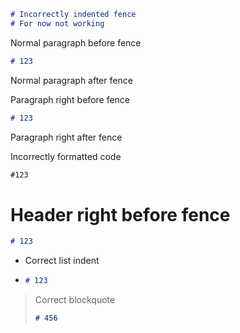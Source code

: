 ```markdown
# Incorrectly indented fence
# For now not working
 ```

Normal paragraph before fence

```markdown
# 123
```

Normal paragraph after fence


Paragraph right before fence
```markdown
# 123
```
Paragraph right after fence

Incorrectly formatted code

```markdown
#123
```

# Header right before fence
```markdown
# 123
```

* Correct list indent
* ```markdown
  # 123  
  ```

> Correct blockquote  
> ```markdown
> # 456
> ```



